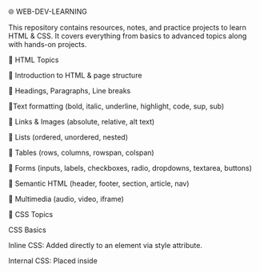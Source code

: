 🌐 WEB-DEV-LEARNING

This repository contains resources, notes, and practice projects to learn HTML & CSS.
It covers everything from basics to advanced topics along with hands-on projects.

📘 HTML Topics

   📌 Introduction to HTML & page structure

   📌 Headings, Paragraphs, Line breaks 
 
   📌Text formatting (bold, italic, underline, highlight, code, sup, sub)  
 
   📌 Links & Images (absolute, relative, alt text) 
 
   📌 Lists (ordered, unordered, nested) 
 
   📌 Tables (rows, columns, rowspan, colspan) 
 
   📌 Forms (inputs, labels, checkboxes, radio, dropdowns, textarea, buttons)
 
   📌 Semantic HTML (header, footer, section, article, nav) 
     
   📌 Multimedia (audio, video, iframe)


🎨 CSS Topics

CSS Basics

Inline CSS: Added directly to an element via style attribute.

Internal CSS: Placed inside <style> tag within HTML <head>.

External CSS: Linked via an external .css file.

📌 Colors & Backgrounds

Colors: Named colors, HEX, RGB, HSL.

Backgrounds:

Color

Images

Gradients (linear & radial)

📌 Text Styling

Fonts, size, weight, alignment, spacing.

Integration of Google Fonts.

📌 Box Model

Components: margin, border, padding, content.

box-sizing property for layout control.

📌 Selectors

Basic: element, class, id, grouping.

Advanced: pseudo-classes (:hover, :first-child), pseudo-elements (::before, ::after).

Advanced Selectors: child, sibling, attribute selectors.

📌 Display & Positioning

block, inline, inline-block

flex, grid

Positioning: static, relative, absolute, sticky, fixed.

📌 Flexbox

Layout, alignment, wrapping of items in a container.

📌 Grid

Rows, columns, gap, templates, and named areas for layout.

📌 Units

px, %, em, rem, vh, vw

📌 CSS Variables

Custom properties using --variable-name.

Reusable values throughout stylesheets.

📌 Transitions & Animations

Smooth property changes: transition

Keyframe animations: @keyframes

Hover effects and interactive animations.

📌 Shadows & Gradients

Shadows: box-shadow, text-shadow

Gradients: linear-gradient, radial-gradient

📌 Responsive Design

Media Queries to adapt layout and styles on different devices.

📌 Forms & Buttons

Styling inputs, selects, checkboxes, radios, and buttons for modern UI.

# Javascript 

📌 Variables & Data Types

var → Function-scoped, can be redeclared, hoisted (value undefined until initialized).

let → Block-scoped, cannot be redeclared, better for debugging.

Dynamic typing → Variables can hold numbers, strings, etc.

Naming → Prefer camelCase (sumOfArray).

📌 Operators

Arithmetic: +, -, *, /, %

Unary: ++, --

Logical: &&, ||, !

Comparison: ==, ===, !=, !==, <, >, <=, >=

Ternary: (condition) ? valueIfTrue : valueIfFalse

📌 Conditional Statements

if–else, if–else ladder, nested if–else, switch

Used for decision-making based on conditions (e.g., voting eligibility, grading, age categories).

📌 Strings

Created using ' ', " ", or backticks ` `.

Concatenation using + or template literals ${var}.

Useful methods: .length, .toUpperCase(), .toLowerCase(), .substring(), .split().

📌 Functions

Plain functions: Defined with function keyword; can return values.

Arrow functions: ES6 shorthand syntax (=>); often used for small calculations or callbacks.

Improves code reusability and modularity.

📌 Objects & Arrays

Objects store key-value pairs; support public/private properties in classes.

Arrays can store multiple values; common methods: push, pop, shift, slice, splice, map, filter, reduce.

📌 Hoisting

Functions: Declarations are fully hoisted, expressions are not.

Variables: var hoisted (value undefined), let/const in TDZ (cannot access before declaration).

Objects: Declared with let/const are not hoisted.

📌 Classes

Blueprints for objects.

Support constructor, public/private properties, getters/setters, and methods.

📌 Built-in Objects

Math: PI, max, min, round, floor, ceil, abs, random, pow.

Date: Retrieve current date and time.

📌 Error Handling

try → Put code that might cause an error.

catch → Runs if an error happens; handles it safely.

throw → Used to manually create/raise an error.

finally → Always runs after try/catch, useful for cleanup.

✅ Flow → try (risky code) → if error → catch (handle) → always → finally (cleanup).

  
📌 Event Listeners

Event listeners wait for user actions (like click, hover, keypress).

When the event happens, a function (callback) runs automatically.

Added using addEventListener() method.

📘 Syntax:

element.addEventListener("eventType", functionName);
 
* Example:

button.addEventListener("click", () => {
  alert("Button clicked!");
});

📌  Reflow and Repaint (Repaint = Repair)

Reflow:
Happens when the layout or size of elements changes — like resizing a div, changing font size, or adding/removing elements.
- Browser recalculates positions and dimensions of elements.

Repaint (Repair):
Happens when visual styles (like color, background, or visibility) change but layout stays the same.
- Browser just updates the pixels on screen.
  
📌 Promises

Used to handle asynchronous operations easily.

Represents a value that will be available in the future.

Has three states: pending, fulfilled, and rejected.

Helps avoid callback hell and makes async code more manageable.

📌 Async & Await

Modern way to handle Promises with a cleaner, synchronous-like syntax.

async marks a function as asynchronous.

await pauses execution until the Promise is resolved.

Makes asynchronous code easier to read and debug.

📌 Closures

A closure is when a function remembers variables from its outer scope even after that scope has finished running.

It allows data privacy and persistent state inside functions.

Commonly used in encapsulation and function factories.
